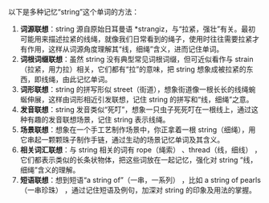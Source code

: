 以下是多种记忆“string”这个单词的方法：
1. **词源联想**：string 源自原始日耳曼语 *strangiz，与“拉紧，强壮”有关。最初可能用来描述拉紧的线绳，就像我们日常看到的绳子，使用时往往需要拉紧才有作用，这样从词源角度理解其“线，细绳”含义，进而记住单词。
2. **词根词缀联想**：虽然 string 没有典型常见词根词缀，但可近似看作与 strain（拉紧，用力拉）相关，它们都有“拉”的意味，把 string 想象成被拉紧的东西，即线绳，由此记忆单词。
3. **词形联想**：string 的拼写形似 street（街道），想象街道像一根长长的线绳蜿蜒伸展，这样由词形相近引发联想，记住 string 的拼写和“线，细绳”之意。
4. **发音联想**：string 发音类似“死叮”，想象一只虫子死死叮在一根线上，通过这种有趣的发音联想场景，记住 string 表示线绳。
5. **场景联想**：想象在一个手工艺制作场景中，你正拿着一根 string（细绳），用它串起一颗颗珠子制作手链，通过生动的场景记忆单词及其含义。
6. **相关词汇联想**：与 string 相关的词有 rope（绳索） 、thread（线，细线） ，它们都表示类似的长条状物体，把这些词放在一起记忆，强化对 string “线，细绳”含义的理解。
7. **短语联想**：想到短语“a string of”（一串，一系列） ，比如 a string of pearls（一串珍珠） ，通过记住短语及例句，加深对 string 的印象及用法的掌握。 